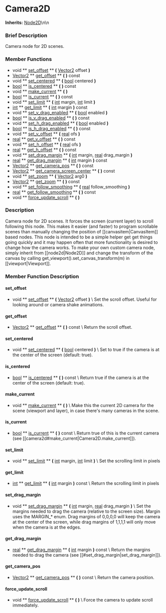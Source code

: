 #  Camera2D  
**Inherits:** [Node2D](class_node2d)\\n\\n
###  Brief Description  
Camera node for 2D scenes.

###  Member Functions 
  * void  ** [set_offset](#set_offset) **  **(** [Vector2](class_vector2) offset  **)**
  * [Vector2](class_vector2)  ** [get_offset](#get_offset) **  **(** **)** const
  * void  ** [set_centered](#set_centered) **  **(** [bool](class_bool) centered  **)**
  * [bool](class_bool)  ** [is_centered](#is_centered) **  **(** **)** const
  * void  ** [make_current](#make_current) **  **(** **)**
  * [bool](class_bool)  ** [is_current](#is_current) **  **(** **)** const
  * void  ** [set_limit](#set_limit) **  **(** [int](class_int) margin, [int](class_int) limit  **)**
  * [int](class_int)  ** [get_limit](#get_limit) **  **(** [int](class_int) margin  **)** const
  * void  ** [set_v_drag_enabled](#set_v_drag_enabled) **  **(** [bool](class_bool) enabled  **)**
  * [bool](class_bool)  ** [is_v_drag_enabled](#is_v_drag_enabled) **  **(** **)** const
  * void  ** [set_h_drag_enabled](#set_h_drag_enabled) **  **(** [bool](class_bool) enabled  **)**
  * [bool](class_bool)  ** [is_h_drag_enabled](#is_h_drag_enabled) **  **(** **)** const
  * void  ** [set_v_offset](#set_v_offset) **  **(** [real](class_real) ofs  **)**
  * [real](class_real)  ** [get_v_offset](#get_v_offset) **  **(** **)** const
  * void  ** [set_h_offset](#set_h_offset) **  **(** [real](class_real) ofs  **)**
  * [real](class_real)  ** [get_h_offset](#get_h_offset) **  **(** **)** const
  * void  ** [set_drag_margin](#set_drag_margin) **  **(** [int](class_int) margin, [real](class_real) drag_margin  **)**
  * [real](class_real)  ** [get_drag_margin](#get_drag_margin) **  **(** [int](class_int) margin  **)** const
  * [Vector2](class_vector2)  ** [get_camera_pos](#get_camera_pos) **  **(** **)** const
  * [Vector2](class_vector2)  ** [get_camera_screen_center](#get_camera_screen_center) **  **(** **)** const
  * void  ** [set_zoom](#set_zoom) **  **(** [Vector2](class_vector2) arg0  **)**
  * [Vector2](class_vector2)  ** [get_zoom](#get_zoom) **  **(** **)** const
  * void  ** [set_follow_smoothing](#set_follow_smoothing) **  **(** [real](class_real) follow_smoothing  **)**
  * [real](class_real)  ** [get_follow_smoothing](#get_follow_smoothing) **  **(** **)** const
  * void  ** [force_update_scroll](#force_update_scroll) **  **(** **)**

###  Description  
Camera node for 2D scenes. It forces the screen (current layer) to scroll following this node. This makes it easier (and faster) to program scrollable scenes than manually changing the position of [[canvasitem|CanvasItem]] based nodes.
	This node is intended to be a simple helper get get things going quickly
	and it may happen often that more functionality is desired to change
	how the camera works. To make your own custom camera node, simply
	inherit from [[node2d|Node2D]] and change the transform of the canvas by
	calling get_viewport().set_canvas_transform(m) in [[viewport|Viewport]].

###  Member Function Description  
#### <a name="set_offset">set_offset</a>
  * void  ** [set_offset](#set_offset) **  **(** [Vector2](class_vector2) offset  **)**
\\
Set the scroll offset. Useful for looking around or
			camera shake animations.
#### <a name="get_offset">get_offset</a>
  * [Vector2](class_vector2)  ** [get_offset](#get_offset) **  **(** **)** const
\\
Return the scroll offset.
#### <a name="set_centered">set_centered</a>
  * void  ** [set_centered](#set_centered) **  **(** [bool](class_bool) centered  **)**
\\
Set to true if the camera is at the center of the screen (default: true).
#### <a name="is_centered">is_centered</a>
  * [bool](class_bool)  ** [is_centered](#is_centered) **  **(** **)** const
\\
Return true if the camera is at the center of the screen (default: true).
#### <a name="make_current">make_current</a>
  * void  ** [make_current](#make_current) **  **(** **)**
\\
Make this the current 2D camera for the scene (viewport and layer), in case there's many cameras in the scene.
#### <a name="is_current">is_current</a>
  * [bool](class_bool)  ** [is_current](#is_current) **  **(** **)** const
\\
Return true of this is the current camera (see [[camera2d#make_current|Camera2D.make_current]]).
#### <a name="set_limit">set_limit</a>
  * void  ** [set_limit](#set_limit) **  **(** [int](class_int) margin, [int](class_int) limit  **)**
\\
Set the scrolling limit in pixels
#### <a name="get_limit">get_limit</a>
  * [int](class_int)  ** [get_limit](#get_limit) **  **(** [int](class_int) margin  **)** const
\\
Return the scrolling limit in pixels
#### <a name="set_drag_margin">set_drag_margin</a>
  * void  ** [set_drag_margin](#set_drag_margin) **  **(** [int](class_int) margin, [real](class_real) drag_margin  **)**
\\
Set the margins needed to drag the camera (relative to the screen size). Margin uses the MARGIN_* enum.  Drag margins of 0,0,0,0 will keep the camera at the center of the screen, while drag margins of 1,1,1,1 will only move when the camera is at the edges.
#### <a name="get_drag_margin">get_drag_margin</a>
  * [real](class_real)  ** [get_drag_margin](#get_drag_margin) **  **(** [int](class_int) margin  **)** const
\\
Return the margins needed to drag the camera (see [[#set_drag_margin|set_drag_margin]]).
#### <a name="get_camera_pos">get_camera_pos</a>
  * [Vector2](class_vector2)  ** [get_camera_pos](#get_camera_pos) **  **(** **)** const
\\
Return the camera position.
#### <a name="force_update_scroll">force_update_scroll</a>
  * void  ** [force_update_scroll](#force_update_scroll) **  **(** **)**
\\
Force the camera to update scroll immediately.
